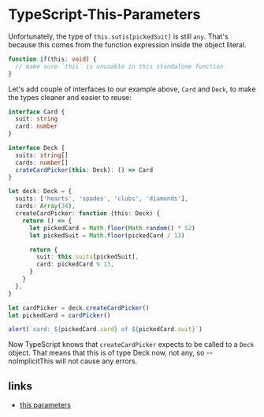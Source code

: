 # TypeScript-This-Parameters

Unfortunately, the type of `this.sutis[pickedSuit]` is still `any`. That's because this comes from the function expression inside the object literal.

```ts
function if(this: void) {
  // make sure `this` is unusable in this standalone function
}
```

Let's add couple of interfaces to our example above, `Card` and `Deck`, to make the types cleaner and easier to reuse:

```ts
interface Card {
  suit: string
  card: number
}

interface Deck {
  suits: string[]
  cards: number[]
  crateCardPicker(this: Deck): () => Card
}

let deck: Deck = {
  suits: ['hearts', 'spades', 'clubs', 'diamonds'],
  cards: Array(34),
  createCardPicker: function (this: Deck) {
    return () => {
      let pickedCard = Math.floor(Math.random() * 52)
      let pickedSuit = Math.floor(pickedCard / 13)

      return {
        suit: this.suits[pickedSuit],
        card: pickedCard % 13,
      }
    }
  },
}

let cardPicker = deck.createCardPicker()
let pickedCard = cardPicker()

alert(`card: ${pickedCard.card} of ${pickedCard.suit}`)
```

Now TypeScript knows that `createCardPicker` expects to be called to a `Deck` object. That means that this is of type Deck now, not any, so --noImplicitThis will not cause any errors.

## links

- [this parameters](https://www.typescriptlang.org/docs/handbook/functions.html#this-parameters)
